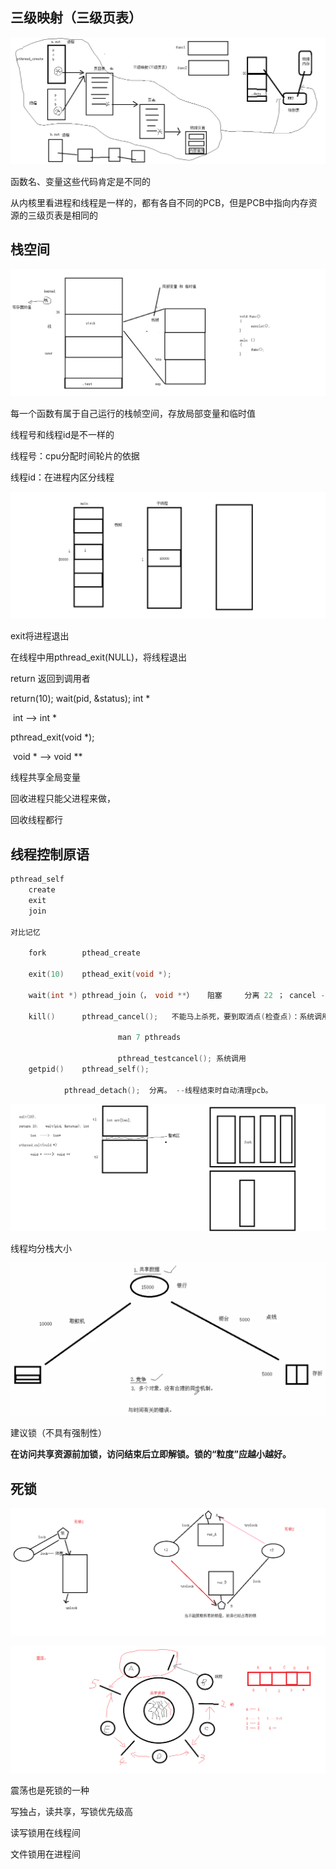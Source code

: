 ## 三级映射（三级页表）

![03_三级映射](assets/823se9jo23129.png)

函数名、变量这些代码肯定是不同的

从内核里看进程和线程是一样的，都有各自不同的PCB，但是PCB中指向内存资源的三级页表是相同的



## 栈空间

![05_栈空间](assets/asdlkjgo2912.png)

每一个函数有属于自己运行的栈帧空间，存放局部变量和临时值







线程号和线程id是不一样的

线程号：cpu分配时间轮片的依据

线程id：在进程内区分线程







![01_创建多个子线程的i](assets/948slkeut1831.png)





exit将进程退出

在线程中用pthread_exit(NULL)，将线程退出

return 返回到调用者







return(10);         wait(pid, &status);   int *

​			int ——> int *

pthread_exit(void *);

​			void * ——> void **





线程共享全局变量





回收进程只能父进程来做，

回收线程都行







## 线程控制原语

```c
pthread_self
	create
	exit
	join

对比记忆 

	fork		pthead_create

	exit(10)	pthead_exit(void *);

	wait(int *)	pthread_join（， void **）   阻塞     分离 22 ； cancel -1

	kill()		pthread_cancel();	不能马上杀死，要到取消点(检查点)：系统调用

						man 7 pthreads 

						pthread_testcancel(); 系统调用
	getpid()	pthread_self();

			pthread_detach();  分离。 --线程结束时自动清理pcb。
```




![04_退出值](assets/238917jasjkl193.png)

线程均分栈大小







![1684498952558](assets/1684498952558.png)







建议锁（不具有强制性）







**在访问共享资源前加锁，访问结束后立即解锁。锁的“粒度”应越小越好。**





## 死锁

![04_死锁](assets/8xznbgk183712hj.png)

![08_哲学家用餐简析](assets/890324nasjque.png)

震荡也是死锁的一种





写独占，读共享，写锁优先级高







读写锁用在线程间

文件锁用在进程间